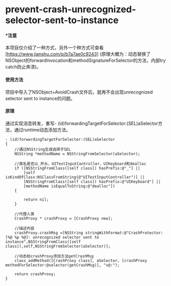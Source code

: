 # prevent-crash-unrecognized-selector-sent-to-instance

#### *注意
本项目仅介绍了一种方式，另外一个种方式可查看[https://www.jianshu.com/p/b7a7ae0c9243] (原理大概为：动态替换了NSObject的forwardInvocation和methodSignatureForSelector的方法，内部try catch防止奔溃)。


#### 使用方法

项目中导入了NSObject+AvoidCrash文件后，就再不会出现unrecognized selector sent to instance的问题。

#### 原理

通过实现消息转发，重写- (id)forwardingTargetForSelector:(SEL)aSelector方法，通过runtime动态添加方法。

```
- (id)forwardingTargetForSelector:(SEL)aSelector
{
    //通过NSString生成选择子SEL
    NSString *methodName = NSStringFromSelector(aSelector);
    
    //类名是否以_开头、UITextInputController、UIKeyboard和dealloc
    if ([NSStringFromClass([self class]) hasPrefix:@"_"] ||
        [self isKindOfClass:NSClassFromString(@"UITextInputController")] ||
        [NSStringFromClass([self class]) hasPrefix:@"UIKeyboard"] ||
        [methodName isEqualToString:@"dealloc"])
    {
        
        return nil;
    }
    
    //代理人类
    CrashProxy * crashProxy = [CrashProxy new];
    
    //描述内容
    crashProxy.crashMsg =[NSString stringWithFormat:@"CrashProtector: [%@ %p %@]: unrecognized selector sent to instance",NSStringFromClass([self class]),self,NSStringFromSelector(aSelector)];
    
    //动态给crashProxy添加方法getCrashMsg
    class_addMethod([CrashProxy class], aSelector, [crashProxy methodForSelector:@selector(getCrashMsg)], "v@:");
    
    return crashProxy;
}
```
